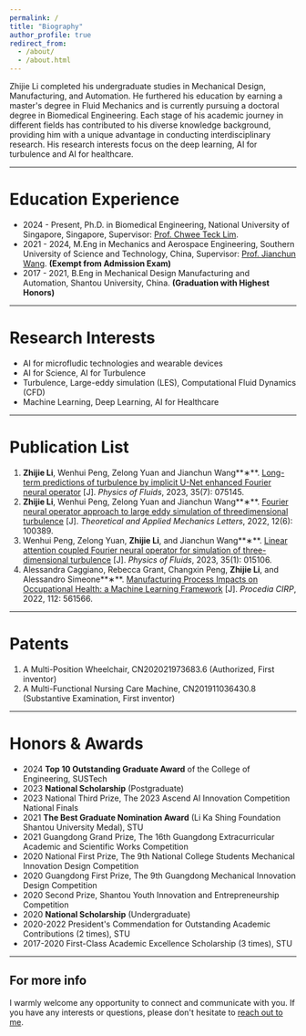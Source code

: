 ```yaml
---
permalink: /
title: "Biography"
author_profile: true
redirect_from: 
  - /about/
  - /about.html
---
```

Zhijie Li completed his undergraduate studies in Mechanical Design, Manufacturing, and Automation. He furthered his education by earning a master's degree in Fluid Mechanics and is currently pursuing a doctoral degree in Biomedical Engineering. Each stage of his academic journey in different fields has contributed to his diverse knowledge background, providing him with a unique advantage in conducting interdisciplinary research. His research interests focus on the deep learning, AI for turbulence and AI for healthcare.


---



# Education Experience

* 2024 - Present, Ph.D. in Biomedical Engineering, National University of Singapore, Singapore, Supervisor: [Prof. Chwee Teck Lim](https://ctlimlab.org/people.html).
* 2021 - 2024, M.Eng in Mechanics and Aerospace Engineering, Southern University of Science and Technology, China, Supervisor: [Prof. Jianchun Wang](https://faculty.sustech.edu.cn/?tagid=wangjc&iscss=1&snapid=1&orderby=date&go=1). **(Exempt from Admission Exam)**
* 2017 - 2021, B.Eng in Mechanical Design Manufacturing and Automation, Shantou University, China. **(Graduation with Highest Honors)**

---



# Research Interests

* AI for microfludic technologies and wearable devices
* AI for Science, AI for Turbulence
* Turbulence, Large-eddy simulation (LES), Computational Fluid Dynamics (CFD)
* Machine Learning, Deep Learning,  AI for Healthcare

---



Publication List
================

1. **Zhijie Li**, Wenhui Peng, Zelong Yuan and Jianchun Wang**∗**. [Long-term predictions of turbulence by implicit U-Net enhanced Fourier neural operator](https://pubs.aip.org/aip/pof/article-abstract/35/7/075145/2903750/Long-term-predictions-of-turbulence-by-implicit-U?redirectedFrom=fulltext) [J]. *Physics of Fluids*, 2023, 35(7): 075145.
2. **Zhijie Li**, Wenhui Peng, Zelong Yuan and Jianchun Wang**∗**. [Fourier neural operator approach to large eddy simulation of three­dimensional turbulence](https://www.sciencedirect.com/science/article/pii/S2095034922000691) [J]. *Theoretical and Applied Mechanics Letters*, 2022, 12(6): 100389.
3. Wenhui Peng, Zelong Yuan, **Zhijie Li**, and Jianchun Wang**∗**. [Linear attention coupled Fourier neural operator for simulation of three-dimensional turbulence](https://pubs.aip.org/aip/pof/article-abstract/35/1/015106/2867873/Linear-attention-coupled-Fourier-neural-operator?redirectedFrom=fulltext) [J]. *Physics of Fluids*, 2023, 35(1): 015106.
4. Alessandra Caggiano, Rebecca Grant, Changxin Peng, **Zhijie Li**, and Alessandro Simeone**∗**. [Manufacturing Process Impacts on Occupational Health: a Machine Learning Framework](https://www.sciencedirect.com/science/article/pii/S2212827122012690) [J]. *Procedia CIRP*, 2022, 112: 561­566.

---



# Patents

1. A Multi-Position Wheelchair, CN202021973683.6 (Authorized, First inventor)
2. A Multi-Functional Nursing Care Machine, CN201911036430.8 (Substantive Examination, First inventor)

---



# Honors & Awards

* 2024 **Top 10 Outstanding Graduate Award** of the College of Engineering, SUSTech
* 2023 **National Scholarship** (Postgraduate)
* 2023 National Third Prize, The 2023 Ascend AI Innovation Competition National Finals
* 2021 **The Best Graduate Nomination Award** (Li Ka Shing Foundation Shantou University Medal), STU
* 2021 Guangdong Grand Prize, The 16th Guangdong Extracurricular Academic and Scientific Works Competition
* 2020 National First Prize, The 9th National College Students Mechanical Innovation Design Competition
* 2020 Guangdong First Prize, The 9th Guangdong Mechanical Innovation Design Competition
* 2020 Second Prize, Shantou Youth Innovation and Entrepreneurship Competition
* 2020 **National Scholarship** (Undergraduate)
* 2020-2022 President's Commendation for Outstanding Academic Contributions (2 times), STU
* 2017-2020 First-Class Academic Excellence Scholarship (3 times), STU

---



For more info
-------------

I warmly welcome any opportunity to connect and communicate with you. If you have any interests or questions, please don't hesitate to [reach out to me](mailto:12132404@mail.sustech.edu.cn).
